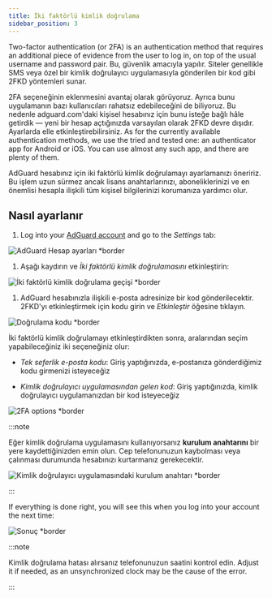```yaml
---
title: İki faktörlü kimlik doğrulama
sidebar_position: 3
---
```


Two-factor authentication (or 2FA) is an authentication method that requires an additional piece of evidence from the user to log in, on top of the usual username and password pair. Bu, güvenlik amacıyla yapılır. Siteler genellikle SMS veya özel bir kimlik doğrulayıcı uygulamasıyla gönderilen bir kod gibi 2FKD yöntemleri sunar.

2FA seçeneğinin eklenmesini avantaj olarak görüyoruz. Ayrıca bunu uygulamanın bazı kullanıcıları rahatsız edebileceğini de biliyoruz. Bu nedenle adguard.com'daki kişisel hesabınız için bunu isteğe bağlı hâle getirdik — yeni bir hesap açtığınızda varsayılan olarak 2FKD devre dışıdır. Ayarlarda elle etkinleştirebilirsiniz. As for the currently available authentication methods, we use the tried and tested one: an authenticator app for Android or iOS. You can use almost any such app, and there are plenty of them.

AdGuard hesabınız için iki faktörlü kimlik doğrulamayı ayarlamanızı öneririz. Bu işlem uzun sürmez ancak lisans anahtarlarınızı, aboneliklerinizi ve en önemlisi hesapla ilişkili tüm kişisel bilgilerinizi korumanıza yardımcı olur.

## Nasıl ayarlanır

1. Log into your [AdGuard account](https://auth.adguardaccount.com/login.html) and go to the *Settings* tab:

 ![AdGuard Hesap ayarları *border](https://cdn.adtidy.org/content/kb/ad_blocker/general/2fa_1.png)

1. Aşağı kaydırın ve *İki faktörlü kimlik doğrulamasını* etkinleştirin:

 ![İki faktörlü kimlik doğrulama geçişi *border](https://cdn.adtidy.org/content/kb/ad_blocker/general/2fa_2.png)

1. AdGuard hesabınızla ilişkili e-posta adresinize bir kod gönderilecektir. 2FKD'yı etkinleştirmek için kodu girin ve *Etkinleştir* öğesine tıklayın.

 ![Doğrulama kodu *border](https://cdn.adtidy.org/content/kb/ad_blocker/general/2fa_3.png?)

İki faktörlü kimlik doğrulamayı etkinleştirdikten sonra, aralarından seçim yapabileceğiniz iki seçeneğiniz olur:

- *Tek seferlik e-posta kodu*: Giriş yaptığınızda, e-postanıza gönderdiğimiz kodu girmenizi isteyeceğiz

- *Kimlik doğrulayıcı uygulamasından gelen kod*: Giriş yaptığınızda, kimlik doğrulayıcı uygulamanızdan bir kod isteyeceğiz

![2FA options *border](https://cdn.adtidy.org/content/kb/ad_blocker/general/2fa_4.png)

:::note

Eğer kimlik doğrulama uygulamasını kullanıyorsanız **kurulum anahtarını** bir yere kaydettiğinizden emin olun. Cep telefonunuzun kaybolması veya çalınması durumunda hesabınızı kurtarmanız gerekecektir.

![Kimlik doğrulayıcı uygulamasındaki kurulum anahtarı *border](https://cdn.adtidy.org/content/kb/ad_blocker/general/setup_key.png)

:::

If everything is done right, you will see this when you log into your account the next time:

![Sonuç *border](https://cdn.adtidy.org/content/kb/ad_blocker/general/2fa_5.png)

:::note

Kimlik doğrulama hatası alırsanız telefonunuzun saatini kontrol edin. Adjust it if needed, as an unsynchronized clock may be the cause of the error.

:::
